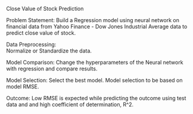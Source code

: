 Close Value of Stock Prediction 

Problem Statement:
Build a Regression model using neural network on financial data from Yahoo Finance - Dow  Jones Industrial Average data to predict close value of stock. 

Data Preprocessing:  
Normalize or Standardize the data.  

Model Comparison:
Change the hyperparameters of the Neural network with regression and compare results.
  
Model Selection: 
Select the best model. Model selection to be based on model RMSE.  

Outcome:
Low RMSE is expected while predicting the outcome using test data and and high  coefficient of determination, R^2.
